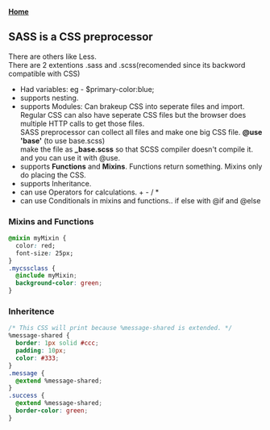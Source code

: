 **[Home](../../index.md)**  

## SASS is a CSS preprocessor

There are others like Less.   
There are 2 extentions .sass and .scss(recomended since its backword compatible with CSS)   

- Had variables: eg - $primary-color:blue;
- supports nesting.
- supports Modules: Can brakeup CSS into seperate files and import. Regular CSS can also have seperate CSS files but the browser does multiple HTTP calls to get those files.   
  SASS preprocessor can collect all files and make one big CSS file. **@use 'base'** (to use base.scss)   
  make the file as **_base.scss** so that SCSS compiler doesn't compile it. and you can use it with @use.
- supports **Functions** and **Mixins**. Functions return something. Mixins only do placing the CSS.
- supports Inheritance. 
- can use Operators for calculations. + - / *
- can use Conditionals in mixins and functions.. if else with @if and @else

### Mixins and Functions

```css
@mixin myMixin {
  color: red;
  font-size: 25px;
}
.mycssclass {
  @include myMixin;
  background-color: green;
}
```

### Inheritence

```css
/* This CSS will print because %message-shared is extended. */
%message-shared {
  border: 1px solid #ccc;
  padding: 10px;
  color: #333;
}
.message {
  @extend %message-shared;
}
.success {
  @extend %message-shared;
  border-color: green;
}
```
